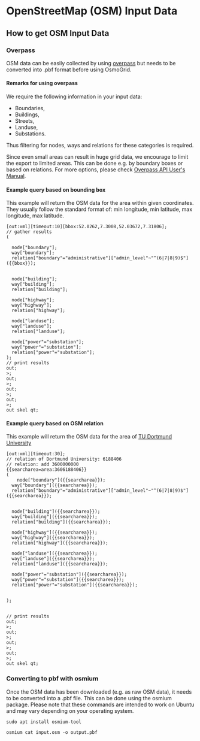 # OpenStreetMap (OSM) Input Data

## How to get OSM Input Data
### Overpass
OSM data can be easily collected by using [overpass](https://overpass-turbo.eu/) but needs to be converted into .pbf format before using OsmoGrid.

#### Remarks for using overpass
We require the following information in your input data:
  - Boundaries,
  - Buildings,
  - Streets,
  - Landuse,
  - Substations.

Thus filtering for nodes, ways and relations for these categories is required.

Since even small areas can result in huge grid data, we encourage to limit the export to limited areas. This can be done e.g. by boundary boxes or based on relations. For more options, please check [Overpass API User's Manual](https://dev.overpass-api.de/overpass-doc/en/).

#### Example query based on bounding box 

This example will return the OSM data for the area within given coordinates. They usually follow the standard format of: min longitude, min latitude, max longitude, max latitude. 

```
[out:xml][timeout:10][bbox:52.0262,7.3008,52.03672,7.31806];
// gather results
(

  node["boundary"];
  way["boundary"];  
  relation["boundary"="administrative"]["admin_level"~"^(6|7|8|9)$"]({{bbox}});


  node["building"];
  way["building"];
  relation["building"];

  node["highway"];
  way["highway"];
  relation["highway"];

  node["landuse"];
  way["landuse"];
  relation["landuse"];

  node["power"="substation"];
  way["power"="substation"];
  relation["power"="substation"];
);
// print results
out;
>;
out;
>;
out;
>;
out;
>;
out skel qt;

```

#### Example query based on OSM relation

This example will return the OSM data for the area of [TU Dortmund University](https://www.tu-dortmund.de/)

```
[out:xml][timeout:30];
// relation of Dortmund University: 6188406
// relation: add 3600000000
{{searcharea=area:3606188406}}
(  
    node["boundary"]({{searcharea}}); 
  way["boundary"]({{searcharea}}); 
  relation["boundary"="administrative"]["admin_level"~"^(6|7|8|9)$"]({{searcharea}});


  node["building"]({{searcharea}}); 
  way["building"]({{searcharea}}); 
  relation["building"]({{searcharea}}); 

  node["highway"]({{searcharea}}); 
  way["highway"]({{searcharea}}); 
  relation["highway"]({{searcharea}}); 

  node["landuse"]({{searcharea}}); 
  way["landuse"]({{searcharea}}); 
  relation["landuse"]({{searcharea}}); 

  node["power"="substation"]({{searcharea}}); 
  way["power"="substation"]({{searcharea}}); 
  relation["power"="substation"]({{searcharea}}); 
  
  
);
  

// print results
out;
>;
out;
>;
out;
>;
out;
>;
out skel qt;
```


### Converting to pbf with osmium

Once the OSM data has been downloaded (e.g. as raw OSM data), it needs to be converted into a .pbf file. This can be done using the osmium package. Please note that these commands are intended to work on Ubuntu and may vary depending on your operating system.

```
sudo apt install osmium-tool
```


```
osmium cat input.osm -o output.pbf
```
